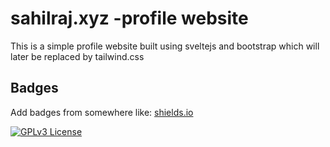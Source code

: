 
# sahilraj.xyz -profile website

This is a simple profile website built using sveltejs and bootstrap which will later be replaced by tailwind.css


## Badges

Add badges from somewhere like: [shields.io](https://shields.io/)

[![GPLv3 License](https://img.shields.io/badge/License-GPL%20v3-yellow.svg)](https://opensource.org/licenses/)


